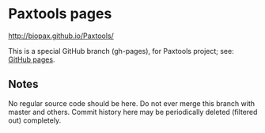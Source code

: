 # Paxtools pages
http://biopax.github.io/Paxtools/

This is a special GitHub branch (gh-pages), 
for Paxtools project; see: [GitHub pages](http://pages.github.com). 

## Notes
No regular source code should be here. 
Do not ever merge this branch with master and others.
Commit history here may be periodically deleted (filtered out) completely.
